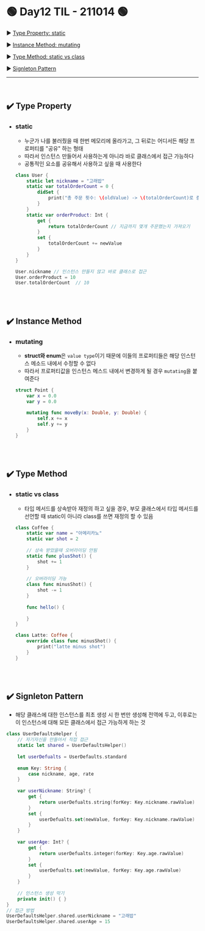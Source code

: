 # 🟢 Day12 TIL - 211014 🟢

▶︎ [Type Property: static](#️-type-property)

▶︎ [Instance Method: mutating](#️-instance-method)

▶︎ [Type Method: static vs class](#️-type-method)

▶︎ [Signleton Pattern](#️-signleton-pattern)


***

<br>

## ✔️ Type Property

* ### static

  * 누군가 나를 불러줬을 때 한번 메모리에 올라가고, 그 뒤로는 어디서든 해당 프로퍼티를 "공유" 하는 형태
  * 따라서 인스턴스 만들어서 사용하는게 아니라 바로 클래스에서 접근 가능하다
  * 공통적인 요소를 공유해서 사용하고 싶을 때 사용한다

  ```swift
  class User {
      static let nickname = "고래밥"
      static var totalOrderCount = 0 {
          didSet {
              print("총 주문 횟수: \(oldValue) -> \(totalOrderCount)로 증가")
          }
      }
      static var orderProduct: Int {
          get {
              return totalOrderCount // 지금까지 몇개 주문했는지 가져오기
          }
          set {
              totalOrderCount += newValue
          }
      }
  }
  
  User.nickname	// 인스턴스 만들지 않고 바로 클래스로 접근
  User.orderProduct = 10	
  User.totalOrderCount	// 10
  ```


<br>

<br>

## ✔️ Instance Method

* ### mutating

  * **struct와 enum**은 `value type`이기 때문에 이들의 프로퍼티들은 해당 인스턴스 메소드 내에서 수정할 수 없다
  * 따라서 프로퍼티값을 인스턴스 메스드 내에서 변경하게 될 경우 `mutating`을 붙여준다

  ```swift
  struct Point {
      var x = 0.0
      var y = 0.0
      
      mutating func moveBy(x: Double, y: Double) {
          self.x += x
          self.y += y
      }
  }
  ```

<br>

<br>

## ✔️ Type Method

* ### static vs class

  * 타입 메서드를 상속받아 재정의 하고 싶을 경우, 부모 클래스에서 타입 메서드를 선언할 때 static이 아니라 class를 쓰면 재정의 할 수 있음

  ```swift
  class Coffee {
      static var name = "아메리카노"
      static var shot = 2
      
      // 상속 받았을때 오버라이딩 안됨
      static func plusShot() {
          shot += 1
      }
      
      // 오버라이딩 가능
      class func minusShot() {
          shot -= 1
      }
      
      func hello() {
          
      }
  }
  
  class Latte: Coffee {
      override class func minusShot() {
          print("latte minus shot")
      }
  }
  ```


<br>

<br>

## ✔️ Signleton Pattern

* 해당 클래스에 대한 인스턴스를 최초 생성 시 한 번만 생성해 전역에 두고, 이후로는 이 인스턴스에 대해 모든 클래스에서 접근 가능하게 하는 것

```swift
class UserDefaultsHelper {
    // 자기자신을 만들어서 직접 접근
    static let shared = UserDefaultsHelper()
    
    let userDefualts = UserDefaults.standard
    
    enum Key: String {
        case nickname, age, rate
    }
    
    var userNickname: String? {
        get {
            return userDefualts.string(forKey: Key.nickname.rawValue)
        }
        set {
            userDefualts.set(newValue, forKey: Key.nickname.rawValue)
        }
    }
    
    var userAge: Int? {
        get {
            return userDefualts.integer(forKey: Key.age.rawValue)
        }
        set {
            userDefualts.set(newValue, forKey: Key.age.rawValue)
        }
    }
    
    // 인스턴스 생성 막기
    private init() { }
}
// 접근 방법
UserDefaultsHelper.shared.userNickname = "고래밥"
UserDefaultsHelper.shared.userAge = 15
```

<br><br>
